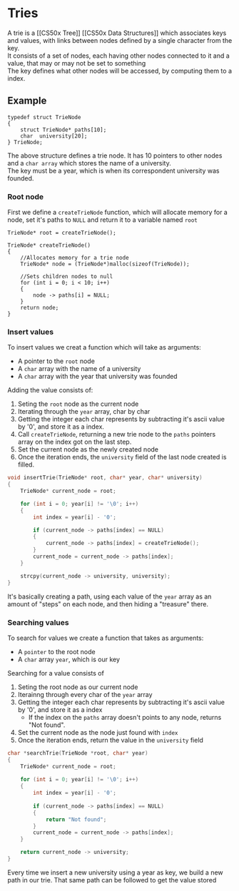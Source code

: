 # Tries
A trie is a [[CS50x Tree]] [[CS50x Data Structures]] which associates keys and values, with links between nodes defined by a single character from the key.  
It consists of a set of nodes, each having other nodes connected to it and a value, that may or may not be set to something  
The key defines what other nodes will be accessed, by computing them to a index.  

## Example
```
typedef struct TrieNode
{
    struct TrieNode* paths[10];
    char  university[20]; 
} TrieNode;
```

The above structure defines a trie node. It has 10 pointers to other nodes and a `char array` which stores the name of a university.  
The key must be a year, which is when its correspondent university was founded.    

### Root node

First we define a `createTrieNode` function, which will allocate memory for a node, set it's paths to `NULL` and return it to a variable named `root`

```
TrieNode* root = createTrieNode();

TrieNode* createTrieNode()
{
    //Allocates memory for a trie node
    TrieNode* node = (TrieNode*)malloc(sizeof(TrieNode));

    //Sets children nodes to null
    for (int i = 0; i < 10; i++)
    {
        node -> paths[i] = NULL;
    }
    return node;
}
```

### Insert values

To insert values we creat a function which will take as arguments:
- A pointer to the `root` node
- A `char` array with the name of a university
- A `char` array with the year that university was founded

Adding the value consists of:
1. Seting the `root` node as the current node
2. Iterating through the `year` array, char by char
3. Getting the integer each char represents by subtracting it's ascii value by '0', and store it as a index.
4. Call `createTrieNode`, returning a new trie node to the `paths` pointers array on the index got on the last step.
5. Set the current node as the newly created node
6. Once the iteration ends, the `university` field of the last node created is filled.

```c
void insertTrie(TrieNode* root, char* year, char* university)
{
    TrieNode* current_node = root;

    for (int i = 0; year[i] != '\0'; i++)
    {
        int index = year[i] - '0';

        if (current_node -> paths[index] == NULL)
        {
            current_node -> paths[index] = createTrieNode();
        }
        current_node = current_node -> paths[index];
    }

    strcpy(current_node -> university, university);
}
```

It's basically creating a path, using each value of the `year` array as an amount of "steps" on each node, and then hiding a "treasure" there.

### Searching values
To search for values we create a function that takes as arguments:
- A `pointer` to the root node
- A `char` array `year`, which is our key


Searching for a value consists of
1. Seting the root node as our current node
2. Iterainng through every char of the `year` array
3. Getting the integer each char represents by subtracting it's ascii value by '0', and store it as a index
    - If the index on the `paths` array doesn't points to any node, returns "Not found".
4. Set the current node as the node just found with `index`
5. Once the iteration ends, return the value in the `university` field


```c
char *searchTrie(TrieNode *root, char* year)
{
    TrieNode* current_node = root;
    
    for (int i = 0; year[i] != '\0'; i++)
    {
        int index = year[i] - '0';
        
        if (current_node -> paths[index] == NULL)
        {
            return "Not found";
        }
        current_node = current_node -> paths[index];
    }

    return current_node -> university;
}
```

Every time we insert a new university using a year as key, we build a new path in our trie. That same path can be followed to get the value stored
